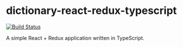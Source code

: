 # dictionary-react-redux-typescript

[![Build Status](https://travis-ci.org/goblindegook/dictionary-react-redux-typescript.svg?branch=master)](https://travis-ci.org/goblindegook/dictionary-react-redux-typescript)

A simple React + Redux application written in TypeScript.
